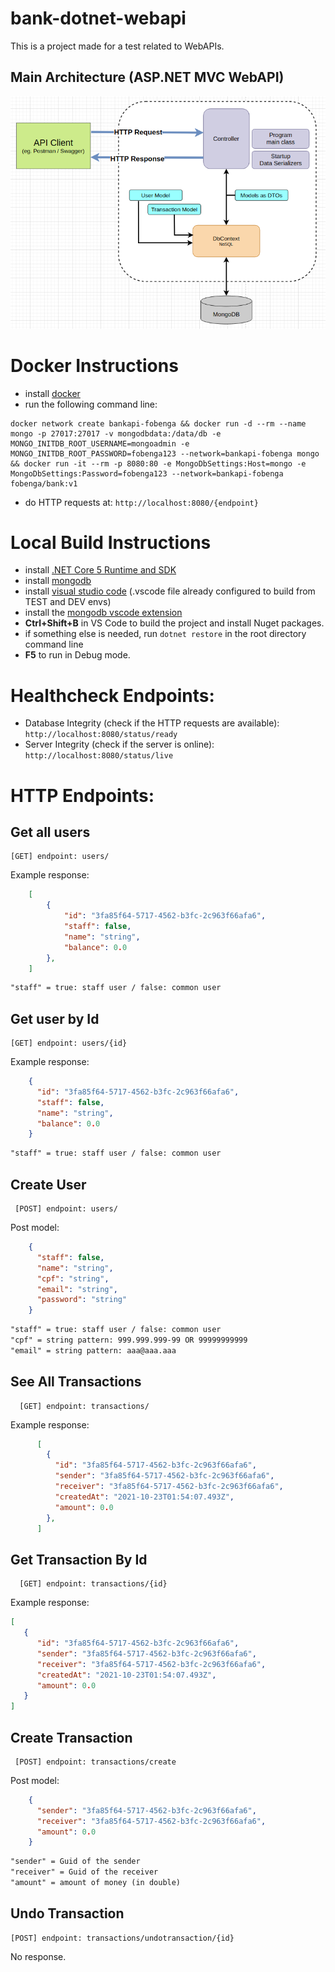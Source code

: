 # bank-dotnet-webapi

This is a project made for a test related to WebAPIs.

## Main Architecture (ASP.NET MVC WebAPI)
![](APIModel.png)




# Docker Instructions
- install [docker](https://www.docker.com/)
- run the following command line:
```
docker network create bankapi-fobenga && docker run -d --rm --name mongo -p 27017:27017 -v mongodbdata:/data/db -e MONGO_INITDB_ROOT_USERNAME=mongoadmin -e MONGO_INITDB_ROOT_PASSWORD=fobenga123 --network=bankapi-fobenga mongo && docker run -it --rm -p 8080:80 -e MongoDbSettings:Host=mongo -e MongoDbSettings:Password=fobenga123 --network=bankapi-fobenga fobenga/bank:v1
```
- do HTTP requests at: ```http://localhost:8080/{endpoint}```

# Local Build Instructions
 - install [.NET Core 5 Runtime and SDK](https://dotnet.microsoft.com/download)
 - install [mongodb](https://www.mongodb.com/)
 - install [visual studio code](https://code.visualstudio.com/) (.vscode file already configured to build from TEST and DEV envs)
 - install the [mongodb vscode extension](https://marketplace.visualstudio.com/items?itemName=mongodb.mongodb-vscode)
 - **Ctrl+Shift+B** in VS Code to build the project and install Nuget packages.
 - if something else is needed, run ```dotnet restore``` in the root directory command line
 - **F5** to run in Debug mode.

# Healthcheck Endpoints:
- Database Integrity (check if the HTTP requests are available): ```http://localhost:8080/status/ready```
- Server Integrity (check if the server is online): ```http://localhost:8080/status/live```

# HTTP Endpoints:

## Get all users

    [GET] endpoint: users/

Example response:

```json
    [
        {
            "id": "3fa85f64-5717-4562-b3fc-2c963f66afa6",
            "staff": false,
            "name": "string",
            "balance": 0.0
        },
    ]
```
```md
"staff" = true: staff user / false: common user
```
## Get user by Id

    [GET] endpoint: users/{id}

Example response:
```json
    {
      "id": "3fa85f64-5717-4562-b3fc-2c963f66afa6",
      "staff": false,
      "name": "string",
      "balance": 0.0
    }
```
```md
"staff" = true: staff user / false: common user
```
## Create User

     [POST] endpoint: users/

Post model:
```json
    {
      "staff": false,
      "name": "string",
      "cpf": "string",
      "email": "string",
      "password": "string"
    }
```
```md
"staff" = true: staff user / false: common user
"cpf" = string pattern: 999.999.999-99 OR 99999999999
"email" = string pattern: aaa@aaa.aaa
```

## See All Transactions

      [GET] endpoint: transactions/

Example response:
```json
      [
        {
          "id": "3fa85f64-5717-4562-b3fc-2c963f66afa6",
          "sender": "3fa85f64-5717-4562-b3fc-2c963f66afa6",
          "receiver": "3fa85f64-5717-4562-b3fc-2c963f66afa6",
          "createdAt": "2021-10-23T01:54:07.493Z",
          "amount": 0.0
        },
      ]
```

## Get Transaction By Id

      [GET] endpoint: transactions/{id}


Example response:
```json
[
   {
      "id": "3fa85f64-5717-4562-b3fc-2c963f66afa6",
      "sender": "3fa85f64-5717-4562-b3fc-2c963f66afa6",
      "receiver": "3fa85f64-5717-4562-b3fc-2c963f66afa6",
      "createdAt": "2021-10-23T01:54:07.493Z",
      "amount": 0.0
   }
]
```
## Create Transaction

     [POST] endpoint: transactions/create

Post model:
```json
    {
      "sender": "3fa85f64-5717-4562-b3fc-2c963f66afa6",
      "receiver": "3fa85f64-5717-4562-b3fc-2c963f66afa6",
      "amount": 0.0
    }
```
```md
"sender" = Guid of the sender
"receiver" = Guid of the receiver
"amount" = amount of money (in double)
```

## Undo Transaction

    [POST] endpoint: transactions/undotransaction/{id}

No response.
